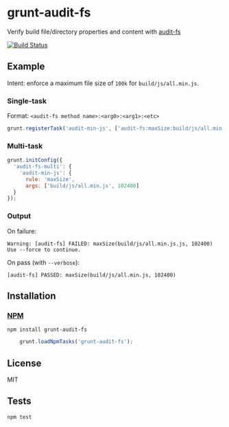 # grunt-audit-fs

Verify build file/directory properties and content with [audit-fs](https://github.com/codeactual/audit-fs)

[![Build Status](https://travis-ci.org/codeactual/grunt-audit-fs.png)](https://travis-ci.org/codeactual/grunt-audit-fs)

## Example

Intent: enforce a maximum file size of `100k` for `build/js/all.min.js`.

### Single-task

Format: `<audit-fs method name>:<arg0>:<arg1>:<etc>`

```js
grunt.registerTask('audit-min-js', ['audit-fs:maxSize:build/js/all.min.js:102400']);
```

### Multi-task

```js
grunt.initConfig({
  'audit-fs-multi': {
    'audit-min-js': {
      rule: 'maxSize',
      args: ['build/js/all.min.js', 102400]
  }
});
```

### Output

On failure:

    Warning: [audit-fs] FAILED: maxSize(build/js/all.min.js.js, 102400) Use --force to continue.

On pass (with `--verbose`):

    [audit-fs] PASSED: maxSize(build/js/all.min.js, 102400)

## Installation

### [NPM](https://npmjs.org/package/grunt-audit-fs)

    npm install grunt-audit-fs

```js
    grunt.loadNpmTasks('grunt-audit-fs');
```
## License

  MIT

## Tests

    npm test
